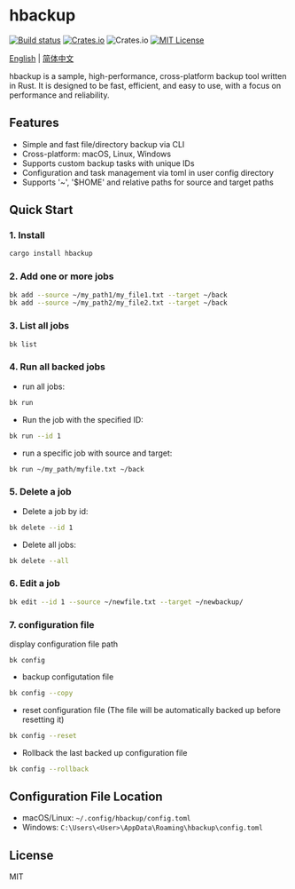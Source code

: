 # hbackup

[![Build status](https://github.com/asthetik/hbackup/workflows/build/badge.svg)](https://github.com/asthetik/hbackup/actions)
[![Crates.io](https://img.shields.io/crates/v/hbackup.svg)](https://crates.io/crates/hbackup)
![Crates.io](https://img.shields.io/crates/d/hbackup)
[![MIT License](https://img.shields.io/badge/license-MIT-blue)](LICENSE)

[English](./README.md) | [简体中文](./README.zh-CN.md)

hbackup is a sample, high-performance, cross-platform backup tool written in Rust. It is designed to be fast, efficient, and easy to use, with a focus on performance and reliability.

## Features

- Simple and fast file/directory backup via CLI
- Cross-platform: macOS, Linux, Windows
- Supports custom backup tasks with unique IDs
- Configuration and task management via toml in user config directory
- Supports '~', '$HOME' and relative paths for source and target paths

## Quick Start

### 1. Install

```sh
cargo install hbackup
```

### 2. Add one or more jobs

```sh
bk add --source ~/my_path1/my_file1.txt --target ~/back
bk add --source ~/my_path2/my_file2.txt --target ~/back
```

### 3. List all jobs

```sh
bk list
```

### 4. Run all backed jobs

- run all jobs:

```sh
bk run
```

- Run the job with the specified ID:

```sh
bk run --id 1
```

- run a specific job with source and target:

```sh
bk run ~/my_path/myfile.txt ~/back
```

### 5. Delete a job

- Delete a job by id:

```sh
bk delete --id 1
```

- Delete all jobs:

```sh
bk delete --all
```

### 6. Edit a job

```sh
bk edit --id 1 --source ~/newfile.txt --target ~/newbackup/
```

### 7. configuration file

display configuration file path

```shell
bk config
```

- backup configutation file

```sh
bk config --copy
```

- reset configuration file (The file will be automatically backed up before resetting it)

```sh
bk config --reset
```

- Rollback the last backed up configuration file

```sh
bk config --rollback
```

## Configuration File Location

- macOS/Linux: `~/.config/hbackup/config.toml`
- Windows: `C:\Users\<User>\AppData\Roaming\hbackup\config.toml`

## License

MIT
